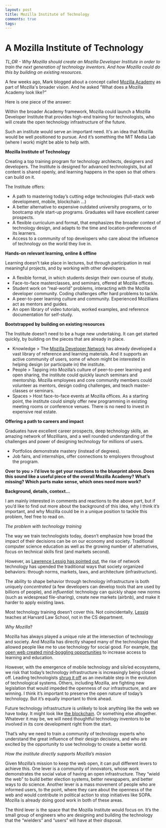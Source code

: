 ```yaml
---
layout: post
title: Mozilla Institute of Technology
comments: true
tags:
---
```

# A Mozilla Institute of Technology

*TL;DR - Why Mozilla should create an Mozilla Developer Institute in order to train the next generation of technology inventors. And how Mozilla could do this by building on existing resources.* 

A few weeks ago, Mark blogged about a concept called [Mozilla Academy](https://commonspace.wordpress.com/2015/03/31/building-an-academy/) as part of Mozilla's broader vision. And he asked “What does a Mozilla Academy look like?”

Here is one piece of the answer: 

Within the broader Academy framework, Mozilla could launch a Mozilla Developer Institute that provides high-end training for technologists, who will create the open technology infrastructure of the future. 

Such an institute would serve an important need. It's an idea that Mozilla would be well positioned to pursue. And it’s something the MIT Media Lab (where I work) might be able to help with. 


**Mozilla Institute of Technology**

Creating a top training program for technology architects, designers and developers. The Institute is designed for advanced technologists, but all content is shared openly, and learning happens in the open so that others can build on it. 

The Institute offers:
 
* A path to mastering today’s cutting edge technologies (full-stack web development, mobile, blockchain …)
* A better alternative to expensive outdated university programs, or to bootcamp style start-up programs. Graduates will have excellent career prospects. 
* A flexible curriculum and format, that emphasizes the broader context of technology design, and adapts to the time and location-preferences of its learners. 
* Access to a community of top developers who care about the influence of technology on the world they live in. 

**Hands-on relevant learning, online & offline**

Learning doesn’t take place in lectures, but through participation in real meaningful projects, and by working with other developers. 

* A flexible format, in which students design their own course of study. 
* Face-to-face masterclasses, and seminars, offered at Mozilla offices.
* Student work on “real-world” problems, interacting with the Mozilla developer community. Coding challenges offer hard problems to tackle. 
* A peer-to-peer learning culture and community. Experienced Mozillians act as mentors and guides.
* An open library of video tutorials, worked examples, and reference documentation for self-study.   

**Bootstrapped by building on existing resources**

The Institute doesn’t need to be a huge new undertaking. It can get started quickly, by building on the pieces that are already in place.

* Knowledge > The [Mozilla Developer Network](https://developer.mozilla.org/en-US/) has already developed a vast library of reference and learning materials. And it supports an active community of users, some of whom might be interested in helping design (or participate in) the institute. 
* People > Tapping into Mozilla’s culture of peer-to-peer learning and open sharing, the institute could quickly launch seminars and mentorship. Mozilla employees and core community members could volunteer as mentors, design coding challenges, and teach master-classes or seminars. 
* Spaces > Host face-to-face events at Mozilla offices. As a starting point, the institute could simply offer new programming in existing meeting rooms or conference venues. There is no need to invest in expensive real estate. 

**Offering a path to careers and impact**

Graduates have excellent career prospects, deep technology skills, an amazing network of Mozillians, and a well rounded understanding of the challenges and power of designing technology for millions of users. 

* Portfolios demonstrate mastery (instead of degrees).
* Job fairs, and internships, offer connections to employers throughout the program. 


**Over to you > I’d love to get your reactions to the blueprint above. Does this sound like a useful piece of the overall Mozilla Academy? What’s missing? Which parts make sense, which ones need more work?**


**Background, details, context…** 

I am mainly interested in comments and reactions to the above part, but if you’d like to find out more about the background of this idea, why I think it’s important, and why Mozilla could be in a unique position to tackle this problem, feel free to read on.


*The problem with technology training*

The way we train technologists today, doesn’t emphasize how broad the impact of their decisions can be on our economy and society. Traditional computer science education as well as the growing number of alternatives, focus on technical skills first (and markets second). 

However, as [Lawrence Lessig has pointed out](http://codev2.cc/download+remix/Lessig-Codev2.pdf), the rise of network technology has upended the traditional ways that society organized behaviors: through norms, markets, laws, and architecture (infrastructure). 

The ability to shape behavior through technology infrastructure is both uniquely *concentrated* (a few developers can develop tools that are used by billions of people), and *influential*: technology can quickly shape new norms (such as widespread file-sharing), create new markets (airbnb), and make it harder to apply existing laws. 

Most technology training doesn’t cover this. Not coincidentally, [Lessig](http://en.wikipedia.org/wiki/Lawrence_Lessig) teaches at Harvard Law School, not in the CS department. 


*Why Mozilla*?

Mozilla has always played a unique role at the intersection of technology and society. And Mozilla has directly shaped many of the technologies that allowed people like me to use technology for social good. For example, [the open web created mind-boggling opportunities](https://ocw.mit.edu) to increase access to learning and education. 

However, with the emergence of mobile technology and silo’ed ecosystems, we risk that today’s technology infrastructure is increasingly being closed off. Leading technologists [shrug it off](https://medium.com/@johnolilly/on-inevitability-pendula-41a5e59c3ba3) as an inevitable step in the evolution of technological systems. Others, including Mozilla, are fighting new legislation that would impeded the openness of our infrastructure, and are winning. I think it’s important to preserve the open nature of today’s technology. But it’s equally important to think ahead. 

Future technology infrastructure is unlikely to look anything like the web we have today. It might look like [the blockchain](http://bollier.org/blog/blockchain-promising-new-infrastructure-online-commons). Or something else altogether. Whatever it may be, we will need thoughtful technology inventors to be involved in its core development right from the start. 

That’s why we need to train a community of technology experts who understand the great influence of their design decisions, and who are excited by the opportunity to use technology to create a better world. 


*How the institute directly supports Mozilla’s mission*

Given Mozilla’s mission to keep the web open, it can pull different levers to achieve this. One lever is a community of innovators, whose work demonstrates the social value of having an open infrastructure. They “wield the web” to build better election systems, better newspapers, and better ways to do science. Another lever is a mass movement of people who are informed users, to the point, where they care about the openness of the web and would contribute in political action to stop initiatives like SOPA. Mozilla is already doing good work in both of these areas. 

The third lever is the space that the Mozilla Institute would focus on. It’s the small group of engineers who are designing and building the technology that the “wielders” and “users” will have at their disposal.


